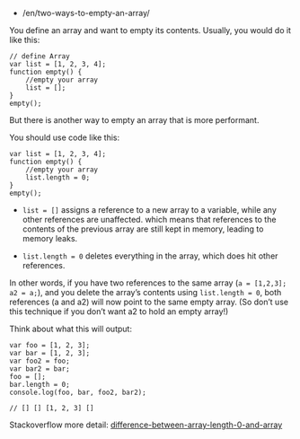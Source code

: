 -   /en/two-ways-to-empty-an-array/

You define an array and want to empty its contents. Usually, you would do it like this:

    // define Array
    var list = [1, 2, 3, 4];
    function empty() {
        //empty your array
        list = [];
    }
    empty();

But there is another way to empty an array that is more performant.

You should use code like this:

    var list = [1, 2, 3, 4];
    function empty() {
        //empty your array
        list.length = 0;
    }
    empty();

-   `list = []` assigns a reference to a new array to a variable, while any other references are unaffected. which means that references to the contents of the previous array are still kept in memory, leading to memory leaks.

-   `list.length = 0` deletes everything in the array, which does hit other references.

In other words, if you have two references to the same array (`a = [1,2,3]; a2 = a;`), and you delete the array’s contents using `list.length = 0`, both references (a and a2) will now point to the same empty array. (So don’t use this technique if you don’t want a2 to hold an empty array!)

Think about what this will output:

    var foo = [1, 2, 3];
    var bar = [1, 2, 3];
    var foo2 = foo;
    var bar2 = bar;
    foo = [];
    bar.length = 0;
    console.log(foo, bar, foo2, bar2);

    // [] [] [1, 2, 3] []

Stackoverflow more detail: [difference-between-array-length-0-and-array](http://stackoverflow.com/questions/4804235/difference-between-array-length-0-and-array)
